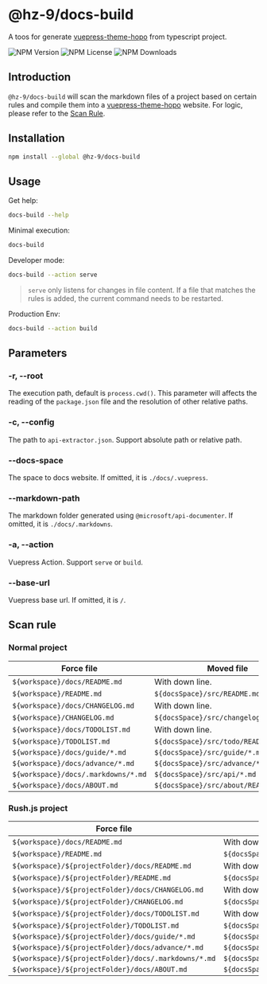 # @hz-9/docs-build

A toos for generate [vuepress-theme-hopo] from typescript project.

![NPM Version][npm-version-url] ![NPM License][npm-license-url] ![NPM Downloads][npm-downloads-url]

[vuepress-theme-hopo]: https://theme-hope.vuejs.press/
[npm-version-url]: https://img.shields.io/npm/v/@hz-9/docs-build
[npm-license-url]: https://img.shields.io/npm/l/@hz-9/docs-build
[npm-downloads-url]: https://img.shields.io/npm/d18m/@hz-9/docs-build

## Introduction

`@hz-9/docs-build` will scan the markdown files of a project based on certain rules and compile them into a [vuepress-theme-hopo] website. For logic, please refer to the [Scan Rule](#scan-rule).

## Installation

``` bash
npm install --global @hz-9/docs-build
```

## Usage

Get help:

``` bash
docs-build --help
```

Minimal execution:

``` bash
docs-build
```

Developer mode:

``` bash
docs-build --action serve
```

> `serve` only listens for changes in file content. If a file that matches the rules is added, the current command needs to be restarted.

Production Env:

``` bash
docs-build --action build
```

## Parameters

### -r, --root

The execution path, default is `process.cwd()`. This parameter will affects the reading of the `package.json` file and the resolution of other relative paths.

### -c, --config

The path to `api-extractor.json`. Support absolute path or relative path.

### --docs-space

The space to docs website. If omitted, it is `./docs/.vuepress`.

### --markdown-path

The markdown folder generated using `@microsoft/api-documenter`. If omitted, it is `./docs/.markdowns`.

### -a, --action

Vuepress Action. Support `serve` or `build`.

### --base-url

Vuepress base url. If omitted, it is `/`.

## Scan rule

### Normal project

| Force file                          | Moved file                             | view link    |
| ----------------------------------- | -------------------------------------- | ------------ |
| `${workspace}/docs/README.md`       | With down line.                        |              |
| `${workspace}/README.md`            | `${docsSpace}/src/README.md`           | `/`          |
| `${workspace}/docs/CHANGELOG.md`    | With down line.                        |              |
| `${workspace}/CHANGELOG.md`         | `${docsSpace}/src/changelog/README.md` | `/changelog` |
| `${workspace}/docs/TODOLIST.md`     | With down line.                        |              |
| `${workspace}/TODOLIST.md`          | `${docsSpace}/src/todo/README.md`      | `/todo`      |
| `${workspace}/docs/guide/*.md`      | `${docsSpace}/src/guide/*.md`          | `/guide/*`   |
| `${workspace}/docs/advance/*.md`    | `${docsSpace}/src/advance/*.md`        | `/advance/*` |
| `${workspace}/docs/.markdowns/*.md` | `${docsSpace}/src/api/*.md`            | `/api/*`     |
| `${workspace}/docs/ABOUT.md`        | `${docsSpace}/src/about/README.md`     | `/about`     |

### Rush.js project

| Force file                                           | Moved file                                             | view link                           |
| ---------------------------------------------------- | ------------------------------------------------------ | ----------------------------------- |
| `${workspace}/docs/README.md`                        | With down line.                                        |                                     |
| `${workspace}/README.md`                             | `${docsSpace}/src/README.md`                           | `/`                                 |
| `${workspace}/${projectFolder}/docs/README.md`       | With down line.                                        |                                     |
| `${workspace}/${projectFolder}/README.md`            | `${docsSpace}/src/home/${unscopedPackageName}.md`      | `/home/${unscopedPackageName}`      |
| `${workspace}/${projectFolder}/docs/CHANGELOG.md`    | With down line.                                        |                                     |
| `${workspace}/${projectFolder}/CHANGELOG.md`         | `${docsSpace}/src/changelog/${unscopedPackageName}.md` | `/changelog/${unscopedPackageName}` |
| `${workspace}/${projectFolder}/docs/TODOLIST.md`     | With down line.                                        |                                     |
| `${workspace}/${projectFolder}/TODOLIST.md`          | `${docsSpace}/src/todo/${unscopedPackageName}.md`      | `/todo/${unscopedPackageName}`      |
| `${workspace}/${projectFolder}/docs/guide/*.md`      | `${docsSpace}/src/guide/${unscopedPackageName}/*.md`   | `/guide/${unscopedPackageName}/*`   |
| `${workspace}/${projectFolder}/docs/advance/*.md`    | `${docsSpace}/src/advance/${unscopedPackageName}/*.md` | `/advance/${unscopedPackageName}/*` |
| `${workspace}/${projectFolder}/docs/.markdowns/*.md` | `${docsSpace}/src/api/${unscopedPackageName}/*.md`     | `/api/${unscopedPackageName}/*`     |
| `${workspace}/${projectFolder}/docs/ABOUT.md`        | `${docsSpace}/src/about/${unscopedPackageName}.md`     | `/about/${unscopedPackageName}`     |
